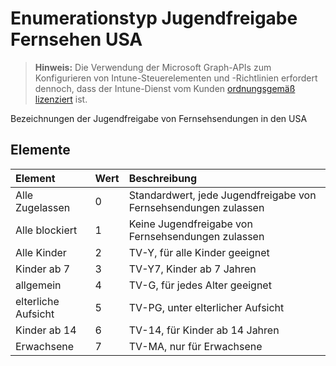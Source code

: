 # <a name="ratingunitedstatestelevisiontype-enum-type"></a>Enumerationstyp Jugendfreigabe Fernsehen USA

> **Hinweis:** Die Verwendung der Microsoft Graph-APIs zum Konfigurieren von Intune-Steuerelementen und -Richtlinien erfordert dennoch, dass der Intune-Dienst vom Kunden [ordnungsgemäß lizenziert](https://go.microsoft.com/fwlink/?linkid=839381) ist.

Bezeichnungen der Jugendfreigabe von Fernsehsendungen in den USA
## <a name="members"></a>Elemente
|Element|Wert|Beschreibung|
|:---|:---|:---|
|Alle Zugelassen|0|Standardwert, jede Jugendfreigabe von Fernsehsendungen zulassen|
|Alle blockiert|1|Keine Jugendfreigabe von Fernsehsendungen zulassen|
|Alle Kinder|2|TV-Y, für alle Kinder geeignet|
|Kinder ab  7|3|TV-Y7, Kinder ab 7 Jahren|
|allgemein|4|TV-G, für jedes Alter geeignet|
|elterliche Aufsicht|5|TV-PG, unter elterlicher Aufsicht|
|Kinder ab 14|6|TV-14, für Kinder ab 14 Jahren|
|Erwachsene|7|TV-MA, nur für Erwachsene|








